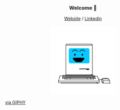 <h3 align="center">Welcome 🐍</h3>
<p align="center">
  <a href="#" title="Not yet available">Website</a> /
  <a href="https://www.linkedin.com/in/max-ballesteros">Linkedin</a>
  <br><br>
  <img src="/computer.gif" />
  <p><a href="https://giphy.com/gifs/xUPGcfEAZhlZXCZrbi">via GIPHY</a></p>
</p>
